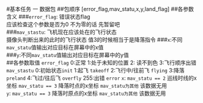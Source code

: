 #基本任务 一 数据包
##包顺序
	[error_flag,mav_statu,x,y,land_flag]
##各参数含义
###`error_flag`: 错误状态flag  
应该检查这个参数是否为0 不为零的话 先暂留吧  
###`mav_stastu`: 飞机现在应该处在的飞行状态  
摄像头判断出来的此时的飞行状态 值3的时候相当于是降落指令
###`x`:不同`mav_statu`值输出对应目标在屏幕中的x值  
###`y`:不同`mav_statu`值输出对应目标在屏幕中的y值            
##各参数取值
`error_flag` 0:正常 1:处于未知的位置  2: 读不到色  3:飞行顺序出错  
`mav_stastu` 0:初始状态`init` 1:起飞 `takeoff` 2:飞行中/往前飞 `flying` 3:降落 `preland` 4:飞过/往后飞 `overfly` 255:出错 `error` 
`x`:   `mav_statu == 2` 巡线时线的x坐标   `mav_statu == 3` 降落时点的x坐标    `mav_statu为其他` 该数据无用  
`y`: `mav_statu == 3`   降落时原点的x坐标 `mav_statu为其他` 该数据无用